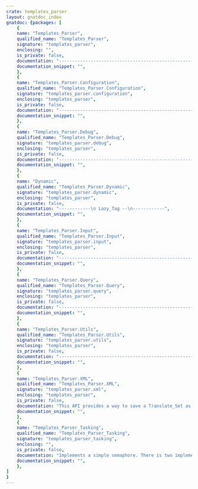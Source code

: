 ```yaml
---
crate: templates_parser
layout: gnatdoc_index
gnatdoc: {packages: [
    {
    name: "Templates_Parser",
    qualified_name: "Templates_Parser",
    signature: "templates_parser",
    enclosing: "",
    is_private: false,
    documentation: "----------------------------------------------------------------------------\n                             Templates Parser                             --\n                                                                          --\n                     Copyright (C) 1999-2019, AdaCore                     --\n                                                                          --\n  This library is free software;  you can redistribute it and/or modify   --\n  it under terms of the  GNU General Public License  as published by the  --\n  Free Software  Foundation;  either version 3,  or (at your  option) any --\n  later version. This library is distributed in the hope that it will be  --\n  useful, but WITHOUT ANY WARRANTY;  without even the implied warranty of --\n  MERCHANTABILITY or FITNESS FOR A PARTICULAR PURPOSE.                    --\n                                                                          --\n  As a special exception under Section 7 of GPL version 3, you are        --\n  granted additional permissions described in the GCC Runtime Library     --\n  Exception, version 3.1, as published by the Free Software Foundation.   --\n                                                                          --\n  You should have received a copy of the GNU General Public License and   --\n  a copy of the GCC Runtime Library Exception along with this program;    --\n  see the files COPYING3 and COPYING.RUNTIME respectively.  If not, see   --\n  <http://www.gnu.org/licenses/>.                                         --\n                                                                          --\n  As a special exception, if other files instantiate generics from this   --\n  unit, or you link this unit with other files to produce an executable,  --\n  this  unit  does not  by itself cause  the resulting executable to be   --\n  covered by the GNU General Public License. This exception does not      --\n  however invalidate any other reasons why the executable file  might be  --\n  covered by the  GNU Public License.                                     --\n----------------------------------------------------------------------------",
    documentation_snippet: "",
    },
    {
    name: "Templates_Parser.Configuration",
    qualified_name: "Templates_Parser.Configuration",
    signature: "templates_parser.configuration",
    enclosing: "templates_parser",
    is_private: false,
    documentation: "----------------------------------------------------------------------------\n                             Templates Parser                             --\n                                                                          --\n                      Copyright (C) 2005-2012, AdaCore                    --\n                                                                          --\n  This library is free software;  you can redistribute it and/or modify   --\n  it under terms of the  GNU General Public License  as published by the  --\n  Free Software  Foundation;  either version 3,  or (at your  option) any --\n  later version. This library is distributed in the hope that it will be  --\n  useful, but WITHOUT ANY WARRANTY;  without even the implied warranty of --\n  MERCHANTABILITY or FITNESS FOR A PARTICULAR PURPOSE.                    --\n                                                                          --\n  As a special exception under Section 7 of GPL version 3, you are        --\n  granted additional permissions described in the GCC Runtime Library     --\n  Exception, version 3.1, as published by the Free Software Foundation.   --\n                                                                          --\n  You should have received a copy of the GNU General Public License and   --\n  a copy of the GCC Runtime Library Exception along with this program;    --\n  see the files COPYING3 and COPYING.RUNTIME respectively.  If not, see   --\n  <http://www.gnu.org/licenses/>.                                         --\n                                                                          --\n  As a special exception, if other files instantiate generics from this   --\n  unit, or you link this unit with other files to produce an executable,  --\n  this  unit  does not  by itself cause  the resulting executable to be   --\n  covered by the GNU General Public License. This exception does not      --\n  however invalidate any other reasons why the executable file  might be  --\n  covered by the  GNU Public License.                                     --\n----------------------------------------------------------------------------",
    documentation_snippet: "",
    },
    {
    name: "Templates_Parser.Debug",
    qualified_name: "Templates_Parser.Debug",
    signature: "templates_parser.debug",
    enclosing: "templates_parser",
    is_private: false,
    documentation: "----------------------------------------------------------------------------\n                             Templates Parser                             --\n                                                                          --\n                     Copyright (C) 2004-2012, AdaCore                     --\n                                                                          --\n  This library is free software;  you can redistribute it and/or modify   --\n  it under terms of the  GNU General Public License  as published by the  --\n  Free Software  Foundation;  either version 3,  or (at your  option) any --\n  later version. This library is distributed in the hope that it will be  --\n  useful, but WITHOUT ANY WARRANTY;  without even the implied warranty of --\n  MERCHANTABILITY or FITNESS FOR A PARTICULAR PURPOSE.                    --\n                                                                          --\n  As a special exception under Section 7 of GPL version 3, you are        --\n  granted additional permissions described in the GCC Runtime Library     --\n  Exception, version 3.1, as published by the Free Software Foundation.   --\n                                                                          --\n  You should have received a copy of the GNU General Public License and   --\n  a copy of the GCC Runtime Library Exception along with this program;    --\n  see the files COPYING3 and COPYING.RUNTIME respectively.  If not, see   --\n  <http://www.gnu.org/licenses/>.                                         --\n                                                                          --\n  As a special exception, if other files instantiate generics from this   --\n  unit, or you link this unit with other files to produce an executable,  --\n  this  unit  does not  by itself cause  the resulting executable to be   --\n  covered by the GNU General Public License. This exception does not      --\n  however invalidate any other reasons why the executable file  might be  --\n  covered by the  GNU Public License.                                     --\n----------------------------------------------------------------------------",
    documentation_snippet: "",
    },
    {
    name: "Dynamic",
    qualified_name: "Templates_Parser.Dynamic",
    signature: "templates_parser.dynamic",
    enclosing: "templates_parser",
    is_private: false,
    documentation: "------------\n Lazy_Tag --\n------------",
    documentation_snippet: "",
    },
    {
    name: "Templates_Parser.Input",
    qualified_name: "Templates_Parser.Input",
    signature: "templates_parser.input",
    enclosing: "templates_parser",
    is_private: false,
    documentation: "----------------------------------------------------------------------------\n                             Templates Parser                             --\n                                                                          --\n                     Copyright (C) 2002-2013, AdaCore                     --\n                                                                          --\n  This library is free software;  you can redistribute it and/or modify   --\n  it under terms of the  GNU General Public License  as published by the  --\n  Free Software  Foundation;  either version 3,  or (at your  option) any --\n  later version. This library is distributed in the hope that it will be  --\n  useful, but WITHOUT ANY WARRANTY;  without even the implied warranty of --\n  MERCHANTABILITY or FITNESS FOR A PARTICULAR PURPOSE.                    --\n                                                                          --\n  As a special exception under Section 7 of GPL version 3, you are        --\n  granted additional permissions described in the GCC Runtime Library     --\n  Exception, version 3.1, as published by the Free Software Foundation.   --\n                                                                          --\n  You should have received a copy of the GNU General Public License and   --\n  a copy of the GCC Runtime Library Exception along with this program;    --\n  see the files COPYING3 and COPYING.RUNTIME respectively.  If not, see   --\n  <http://www.gnu.org/licenses/>.                                         --\n                                                                          --\n  As a special exception, if other files instantiate generics from this   --\n  unit, or you link this unit with other files to produce an executable,  --\n  this  unit  does not  by itself cause  the resulting executable to be   --\n  covered by the GNU General Public License. This exception does not      --\n  however invalidate any other reasons why the executable file  might be  --\n  covered by the  GNU Public License.                                     --\n----------------------------------------------------------------------------",
    documentation_snippet: "",
    },
    {
    name: "Templates_Parser.Query",
    qualified_name: "Templates_Parser.Query",
    signature: "templates_parser.query",
    enclosing: "templates_parser",
    is_private: false,
    documentation: "----------------------------------------------------------------------------\n                             Templates Parser                             --\n                                                                          --\n                     Copyright (C) 2003-2012, AdaCore                     --\n                                                                          --\n  This library is free software;  you can redistribute it and/or modify   --\n  it under terms of the  GNU General Public License  as published by the  --\n  Free Software  Foundation;  either version 3,  or (at your  option) any --\n  later version. This library is distributed in the hope that it will be  --\n  useful, but WITHOUT ANY WARRANTY;  without even the implied warranty of --\n  MERCHANTABILITY or FITNESS FOR A PARTICULAR PURPOSE.                    --\n                                                                          --\n  As a special exception under Section 7 of GPL version 3, you are        --\n  granted additional permissions described in the GCC Runtime Library     --\n  Exception, version 3.1, as published by the Free Software Foundation.   --\n                                                                          --\n  You should have received a copy of the GNU General Public License and   --\n  a copy of the GCC Runtime Library Exception along with this program;    --\n  see the files COPYING3 and COPYING.RUNTIME respectively.  If not, see   --\n  <http://www.gnu.org/licenses/>.                                         --\n                                                                          --\n  As a special exception, if other files instantiate generics from this   --\n  unit, or you link this unit with other files to produce an executable,  --\n  this  unit  does not  by itself cause  the resulting executable to be   --\n  covered by the GNU General Public License. This exception does not      --\n  however invalidate any other reasons why the executable file  might be  --\n  covered by the  GNU Public License.                                     --\n----------------------------------------------------------------------------",
    documentation_snippet: "",
    },
    {
    name: "Templates_Parser.Utils",
    qualified_name: "Templates_Parser.Utils",
    signature: "templates_parser.utils",
    enclosing: "templates_parser",
    is_private: false,
    documentation: "----------------------------------------------------------------------------\n                             Templates Parser                             --\n                                                                          --\n                     Copyright (C) 2004-2014, AdaCore                     --\n                                                                          --\n  This library is free software;  you can redistribute it and/or modify   --\n  it under terms of the  GNU General Public License  as published by the  --\n  Free Software  Foundation;  either version 3,  or (at your  option) any --\n  later version. This library is distributed in the hope that it will be  --\n  useful, but WITHOUT ANY WARRANTY;  without even the implied warranty of --\n  MERCHANTABILITY or FITNESS FOR A PARTICULAR PURPOSE.                    --\n                                                                          --\n  As a special exception under Section 7 of GPL version 3, you are        --\n  granted additional permissions described in the GCC Runtime Library     --\n  Exception, version 3.1, as published by the Free Software Foundation.   --\n                                                                          --\n  You should have received a copy of the GNU General Public License and   --\n  a copy of the GCC Runtime Library Exception along with this program;    --\n  see the files COPYING3 and COPYING.RUNTIME respectively.  If not, see   --\n  <http://www.gnu.org/licenses/>.                                         --\n                                                                          --\n  As a special exception, if other files instantiate generics from this   --\n  unit, or you link this unit with other files to produce an executable,  --\n  this  unit  does not  by itself cause  the resulting executable to be   --\n  covered by the GNU General Public License. This exception does not      --\n  however invalidate any other reasons why the executable file  might be  --\n  covered by the  GNU Public License.                                     --\n----------------------------------------------------------------------------",
    documentation_snippet: "",
    },
    {
    name: "Templates_Parser.XML",
    qualified_name: "Templates_Parser.XML",
    signature: "templates_parser.xml",
    enclosing: "templates_parser",
    is_private: false,
    documentation: "This API provides a way to save a Translate_Set as an XML document.\nThere is special rules to know about composite tags.\n\nComposite tags :\n\n   If a tag named TAG exists, then the name TAG_DESCRIPTION is used as a\n   description for this specific tag.\n\nComposite tags (more than one nested level)\n\n   If a tag named TAG exists, then the names TAG_DIM[n]_LABELS is used as\n   a set of labels for the tag's nth axis. In this case TAG_DIM[n]_LABELS\n   must be a vector tag, each entry corresponds to a label on this\n   axis. Also TAG_DIM[n]_DESCRIPTION is used as a description for this\n   axis.\n\nHere is the DTD :\n\n<?xml version=\"1.0\" encoding=\"UTF-8\"?>\n<!--Description of a tag or dimension (ex: year)-->\n<!ELEMENT Description (#PCDATA)>\n<!--a dimension-->\n<!ELEMENT Dim (Description, Labels)>\n<!ATTLIST Dim\n    n CDATA #REQUIRED\n>\n<!--entry of a CompositeTag-->\n<!ELEMENT Entry (ind+, V)>\n<!--label of an indice of a dimension (ex: 2000)-->\n<!ELEMENT Label (#PCDATA)>\n<!ATTLIST Label\n    ind CDATA #REQUIRED\n>\n<!--list of labels of one dimension (ex: 1999, 2000, 2001)-->\n<!ELEMENT Labels (Label+)>\n<!--alias and information-->\n<!ELEMENT Tag (Name, Description)>\n<!--tagged data to be published in templates-->\n<!ELEMENT Tagged (SimpleTag*, CompositeTag*)>\n<!--simple variable value-->\n<!ELEMENT V (#PCDATA)>\n<!ELEMENT ind (#PCDATA)>\n<!ATTLIST ind\n    n CDATA #REQUIRED\n>\n<!--identification name for this tag-->\n<!ELEMENT Name (#PCDATA)>\n<!--Tag with no dimension (simple variable)-->\n<!ELEMENT SimpleTag (Tag, V)>\n<!--Tag with one or more dimensions-->\n<!ELEMENT CompositeTag (Tag, Dim+, Entry)>",
    documentation_snippet: "",
    },
    {
    name: "Templates_Parser_Tasking",
    qualified_name: "Templates_Parser_Tasking",
    signature: "templates_parser_tasking",
    enclosing: "",
    is_private: false,
    documentation: "Implements a simple semaphore. There is two implementations for this\nunit, one that is based on a protected object that is required for\ntasking applications and one that does nothing (the tasking runtime is\nnot dragged in this configuration).",
    documentation_snippet: "",
    },
]
}
---
```


